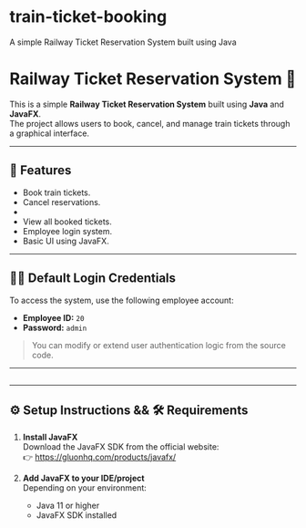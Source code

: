 # train-ticket-booking
A simple Railway Ticket Reservation System built using Java 

# Railway Ticket Reservation System 🚆

This is a simple **Railway Ticket Reservation System** built using **Java** and **JavaFX**.  
The project allows users to book, cancel, and manage train tickets through a graphical interface.

---

## 📌 Features

- Book train tickets.
- Cancel reservations.
- 
- View all booked tickets.
- Employee login system.
- Basic UI using JavaFX.

---

## 🧑‍💼 Default Login Credentials

To access the system, use the following employee account:

- **Employee ID:** `20`  
- **Password:** `admin`

> You can modify or extend user authentication logic from the source code.

---

## 


---

## ⚙️ Setup Instructions && 🛠 Requirements

1. **Install JavaFX**  
   Download the JavaFX SDK from the official website:  
   👉 https://gluonhq.com/products/javafx/

2. **Add JavaFX to your IDE/project**  
      Depending on your environment:

    - Java 11 or higher
    - JavaFX SDK installed
      
